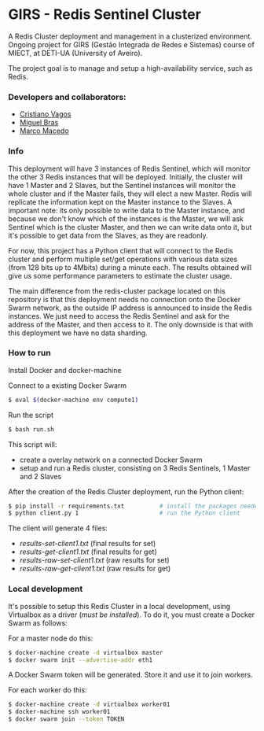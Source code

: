 # GIRS - Redis Sentinel Cluster
A Redis Cluster deployment and management in a clusterized environment.
Ongoing project for GIRS (Gestão Integrada de Redes e Sistemas) course of MIECT, at DETI-UA (University of Aveiro).

The project goal is to manage and setup a high-availability service, such as Redis.

### Developers and collaborators:
- [Cristiano Vagos](http://github.com/cristianovagos)
- [Miguel Bras](http://github.com/miguelbras)
- [Marco Macedo](http://github.com/marcomacedo)

### Info
This deployment will have 3 instances of Redis Sentinel, which will monitor the other 3 Redis instances that will 
be deployed. Initially, the cluster will have 1 Master and 2 Slaves, but the Sentinel instances will monitor the 
whole cluster and if the Master fails, they will elect a new Master. Redis will replicate the information kept on 
the Master instance to the Slaves. A important note: its only possible to write data to the Master instance, and 
because we don't know which of the instances is the Master, we will ask Sentinel which is the cluster Master, and then
we can write data onto it, but it's possible to get data from the Slaves, as they are readonly.

For now, this project has a Python client that will connect to the Redis cluster and perform multiple set/get operations
with various data sizes (from 128 bits up to 4Mbits) during a minute each. The results obtained will give us some
performance parameters to estimate the cluster usage.

The main difference from the redis-cluster package located on this repository is that this deployment needs no
connection onto the Docker Swarm network, as the outside IP address is announced to inside the Redis instances. We just
need to access the Redis Sentinel and ask for the address of the Master, and then access to it. The only downside
is that with this deployment we have no data sharding.


### How to run

Install Docker and docker-machine

Connect to a existing Docker Swarm
```sh
$ eval $(docker-machine env compute1)
```

Run the script
```sh
$ bash run.sh
```

This script will:
- create a overlay network on a connected Docker Swarm
- setup and run a Redis cluster, consisting on 3 Redis Sentinels, 1 Master and 2 Slaves

After the creation of the Redis Cluster deployment, run the Python client:
```sh
$ pip install -r requirements.txt          # install the packages needed
$ python client.py 1                       # run the Python client
```

The client will generate 4 files:
- _results-set-client1.txt_ (final results for set)
- _results-get-client1.txt_ (final results for get)
- _results-raw-set-client1.txt_ (raw results for set)
- _results-raw-get-client1.txt_ (raw results for get)

### Local development

It's possible to setup this Redis Cluster in a local development, using Virtualbox as a driver (_must be installed_).
To do it, you must create a Docker Swarm as follows:

For a master node do this:
```sh
$ docker-machine create -d virtualbox master
$ docker swarm init --advertise-addr eth1
```
A Docker Swarm token will be generated. Store it and use it to join workers.

For each worker do this:
```sh
$ docker-machine create -d virtualbox worker01
$ docker-machine ssh worker01
$ docker swarm join --token TOKEN
```